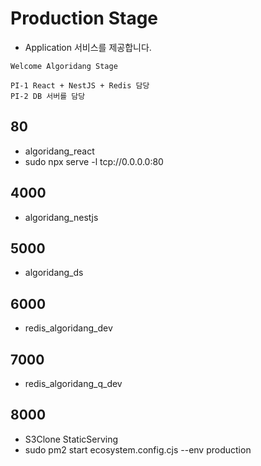 # Production Stage

- Application 서비스를 제공합니다.

```
Welcome Algoridang Stage

PI-1 React + NestJS + Redis 담당
PI-2 DB 서버를 담당

```

## 80
- algoridang_react
- sudo npx serve -l tcp://0.0.0.0:80

## 4000
- algoridang_nestjs

## 5000
- algoridang_ds

## 6000
- redis_algoridang_dev

## 7000
- redis_algoridang_q_dev


## 8000
- S3Clone StaticServing
- sudo pm2 start ecosystem.config.cjs --env production
